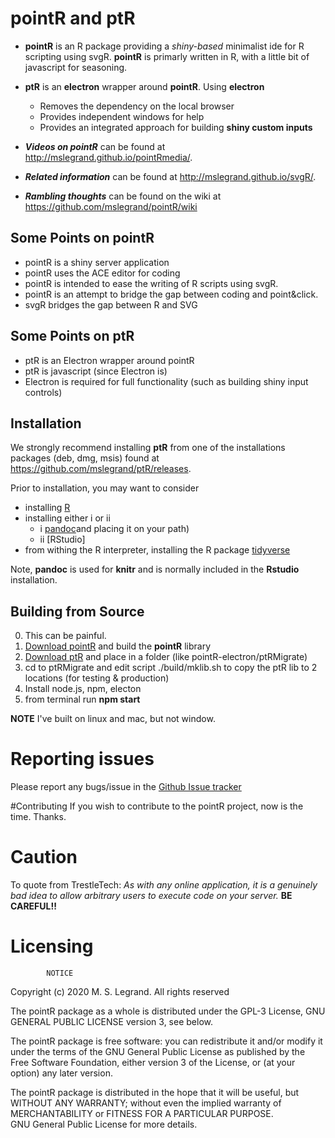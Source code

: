 # pointR and ptR

- **pointR** is an R package providing a *shiny-based* minimalist ide for R scripting using svgR. **pointR** is primarly written in R, with a little bit of javascript for seasoning.
- **ptR** is an **electron** wrapper around **pointR**. Using **electron** 
	- Removes the dependency on the local browser
	- Provides independent windows for help
	- Provides an integrated approach for building **shiny custom inputs**

- ***Videos on pointR*** can be found at http://mslegrand.github.io/pointRmedia/.
- ***Related information*** can be found at http://mslegrand.github.io/svgR/.
- ***Rambling thoughts*** can be found on the wiki at https://github.com/mslegrand/pointR/wiki

## Some Points on pointR
-  pointR is a shiny server application
-  pointR uses the ACE editor for coding
-  pointR is intended to ease the writing of R scripts using svgR.
-  pointR is an attempt to bridge the gap between coding and point&click.
-  svgR bridges the gap between R and SVG

## Some Points on ptR
- ptR is an Electron wrapper around pointR
- ptR is javascript (since Electron is)
- Electron is required for full functionality (such as building shiny input controls)


## Installation 

We strongly recommend installing **ptR** from one of the installations packages (deb, dmg, msis) found at https://github.com/mslegrand/ptR/releases. 

Prior to installation, you may want to 
consider
- installing [R](https://www.datacamp.com/community/tutorials/installing-R-windows-mac-ubuntu)
- installing either i or ii
	- i [pandoc](https://pandoc.org)and placing it on your path)  
	- ii [RStudio]
- from withing the R interpreter, installing the R package [tidyverse ](https://www.tidyverse.org)

Note, **pandoc** is used for **knitr** and is normally included in the **Rstudio** installation. 

## Building from Source

0. This can be painful.
1. [Download pointR](https://github.com/mslegrand/pointR) and build the **pointR** library
2. [Download ptR](https://github.com/mslegrand/ptR) and place in a folder (like pointR-electron/ptRMigrate)
3. cd to ptRMigrate and edit script ./build/mklib.sh to copy the ptR lib to 2 locations (for testing & production)
4. Install node.js, npm, electon
5. from terminal run **npm start**

**NOTE** I've built on linux and mac, but not window.


# Reporting issues
Please report any bugs/issue in the 
[Github Issue tracker](https://github.com/mslegrand/pointR)

#Contributing
If you wish to contribute to the pointR project, now is the time. Thanks.

# Caution
To quote from TrestleTech: *As with any online application, it is a genuinely bad idea to allow arbitrary users to execute code on your server.* **BE CAREFUL!!**

# Licensing

			NOTICE

Copyright (c) 2020 M. S. Legrand. All rights reserved

The pointR package as a whole is distributed under the GPL-3 License,
GNU GENERAL PUBLIC LICENSE version 3, see below.

The pointR package is free software: you can redistribute it and/or modify
it under the terms of the GNU General Public License as published by
the Free Software Foundation, either version 3 of the License, or
(at your option) any later version.

The pointR package is distributed in the hope that it will be useful,
but WITHOUT ANY WARRANTY; without even the implied warranty of
MERCHANTABILITY or FITNESS FOR A PARTICULAR PURPOSE.  
GNU General Public License for more details.

                   
